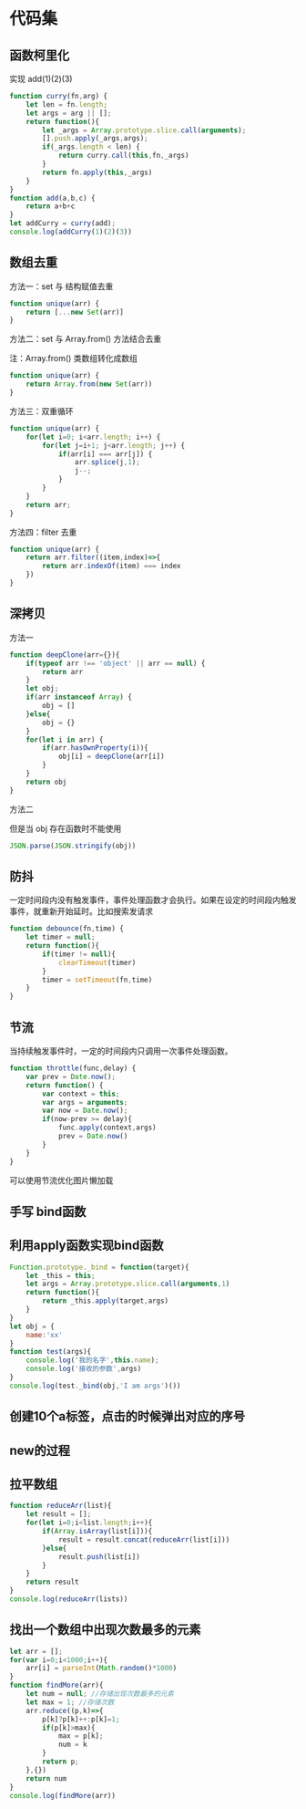 # 代码集

## 函数柯里化

实现 add(1)(2)(3)

```javascript
function curry(fn,arg) {
    let len = fn.length;
    let args = arg || [];
    return function(){
        let _args = Array.prototype.slice.call(arguments);
        [].push.apply(_args,args);
        if(_args.length < len) {
            return curry.call(this,fn,_args)
        }
        return fn.apply(this,_args)
    }
}
function add(a,b,c) {
    return a+b+c
}
let addCurry = curry(add);
console.log(addCurry(1)(2)(3))
```



## 数组去重

方法一：set 与 结构赋值去重

```javascript
function unique(arr) {
    return [...new Set(arr)]
}
```

方法二：set 与 Array.from() 方法结合去重

注：Array.from()  类数组转化成数组

```javascript
function unique(arr) {
	return Array.from(new Set(arr))
}
```

方法三：双重循环

```javascript
function unique(arr) {
	for(let i=0; i<arr.length; i++) {
        for(let j=i+1; j<arr.length; j++) {
            if(arr[i] === arr[j]) {
                arr.splice(j,1);
                j--;
            }
        }
    }
    return arr;
}
```

方法四：filter 去重

```javascript
function unique(arr) {
    return arr.filter((item,index)=>{
        return arr.indexOf(item) === index
    })
}
```



## 深拷贝

方法一

```javascript
function deepClone(arr={}){
	if(typeof arr !== 'object' || arr == null) {
		return arr
	}
	let obj;
	if(arr instanceof Array) {
		obj = []
	}else{
		obj = {}
	}
    for(let i in arr) {
        if(arr.hasOwnProperty(i)){
            obj[i] = deepClone(arr[i])
        }
    }
    return obj
}
```

方法二

但是当 obj 存在函数时不能使用

```javascript
JSON.parse(JSON.stringify(obj))
```



## 防抖

一定时间段内没有触发事件，事件处理函数才会执行。如果在设定的时间段内触发事件，就重新开始延时。比如搜索发请求

```javascript
function debounce(fn,time) {
	let timer = null;
    return function(){
        if(timer != null){
            clearTimeout(timer)
        }
        timer = setTimeout(fn,time)
    }
}
```



## 节流

当持续触发事件时，一定的时间段内只调用一次事件处理函数。

```javascript
function throttle(func,delay) {
	var prev = Date.now();
    return function() {
        var context = this;
        var args = arguments;
        var now = Date.now();
        if(now-prev >= delay){
            func.apply(context,args)
            prev = Date.now()
        }
    }
}
```



可以使用节流优化图片懒加载

## 手写 bind函数

## 利用apply函数实现bind函数

```javascript
Function.prototype._bind = function(target){
    let _this = this;
    let args = Array.prototype.slice.call(arguments,1)
    return function(){
        return _this.apply(target,args)
    }
}
let obj = {
    name:'xx'
}
function test(args){
    console.log('我的名字',this.name);
    console.log('接收的参数',args)
}
console.log(test._bind(obj,'I am args')())
```



## 创建10个a标签，点击的时候弹出对应的序号

## new的过程



## 拉平数组

```javascript
function reduceArr(list){
    let result = [];
    for(let i=0;i<list.length;i++){
        if(Array.isArray(list[i])){
            result = result.concat(reduceArr(list[i]))
        }else{
            result.push(list[i])
        }
    }
    return result
}
console.log(reduceArr(lists))
```



## 找出一个数组中出现次数最多的元素

```javascript
let arr = [];
for(var i=0;i<1000;i++){
    arr[i] = parseInt(Math.random()*1000)
}
function findMore(arr){
    let num = null; //存储出现次数最多的元素
    let max = 1; //存储次数
    arr.reduce((p,k)=>{
        p[k]?p[k]++:p[k]=1;
        if(p[k]>max){
            max = p[k];
            num = k
        }
        return p;
    },{})
    return num
}
console.log(findMore(arr))
```

